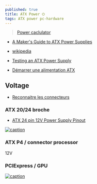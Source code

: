 ```yaml
---
published: true
title: ATX Power ⏻
tags: ATX power pc-hardware
---
```

> [Power caclulator](https://www.bequiet.com/fr/psucalculator/)

- [A Maker's Guide to ATX Power Supplies](https://www.instructables.com/id/A-Makers-Guide-to-ATX-Power-Supplies/)
- [wikipedia](https://en.wikipedia.org/wiki/Power_supply_unit_%28computer%29)
- [Testing an ATX Power Supply](http://www.certiguide.com/apfr/cg_apfr_TestinganATXPowerSupply.htm)


- [Démarrer une alimentation ATX](http://www.adnpc.net/articles/54-demarrer-une-alimentation-atx-sans-carte-mere/1-la-jonction-des-2-pins.html)

## Voltage

- [Reconnaitre les connecteurs](https://www.commentcamarche.net/faq/18327-reconnaitre-les-connecteurs-de-mon-alimentation)

### ATX  20/24 broche

- [ATX 24 pin 12V Power Supply Pinout](https://www.lifewire.com/atx-24-pin-12v-power-supply-pinout-2624578)

[![caption](https://upload.wikimedia.org/wikipedia/commons/thumb/0/04/ATX_PS_signals.svg/360px-ATX_PS_signals.svg.png)](https://en.wikipedia.org/wiki/ATX#Power_supply)

### ATX P4 / connector processor

12V 

### PCIExpress / GPU



[![caption](https://blog.ecoflow.com/us/wp-content/uploads/2025/03/3-1024x614.jpg)](https://blog.ecoflow.com/us/pc-power-supplies-guide/)

